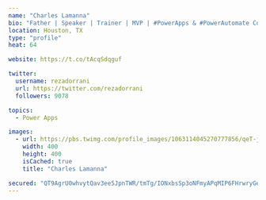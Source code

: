 ```yaml
---
name: "Charles Lamanna"
bio: "Father | Speaker | Trainer | MVP | #PowerApps & #PowerAutomate Community Super User | YouTuber Right-pointing triangle http://youtube.com/c/rezadorrani | Learn - Share - Clockwise rightwards and leftwards open circle arrows"
location: Houston, TX
type: "profile"
heat: 64

website: https://t.co/tAcqSdqguf

twitter:
  username: rezadorrani
  url: https://twitter.com/rezadorrani
  followers: 9078

topics:
  - Power Apps

images:
  - url: https://pbs.twimg.com/profile_images/1063114045270777856/qeT-jpWr_400x400.jpg
    width: 400
    height: 400
    isCached: true
    title: "Charles Lamanna"

secured: "QT9AgrU0whvytQav3ee5JpnTWR/tmTg/IONxbsSp3oNFmyAPqMIP6FHrwryGe9fOY8lU3osNHXb9GfjfJULrSMvH0cJlcdiAJD8XlvEY5+rkGdxFrtd+3CEU0KkIzKVlENiN9pGQcWdjLQOpaREGan1M0ectHDF6wuYi3UigTIrJ9+vmyr8ywik3ZfnlmPRex1zBaRQ5fPbkIphAKqjgnNsXSXbiJi0QACXLFU24IOxEOD04EmfQq65HALcbbJPgPgnHnozFDtuBfEd+QLwxXcEKS6ZS5fx6ljoUoHA8ZQskBuMNwO4oMaMiQMUv44tS5X7woAFy29DYc2eNoKKO7mmsJ4aHOD/h4PkHUrfHfOImpYym5Oy1nwxM345OdzNcWZ1OKxD8dIiRR8+U8zQIPYDeeTBxLkKu20B08W7TIP4=;3dTx+Apw0gBmOo2RO8zA7w=="
---
```


